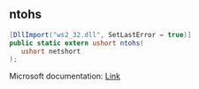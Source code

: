 ## ntohs

```csharp
[DllImport("ws2_32.dll", SetLastError = true)]
public static extern ushort ntohs(
   ushort netshort
);
```

Microsoft documentation: [Link](https://docs.microsoft.com/en-us/windows/win32/api/winsock/nf-winsock-ntohs)
